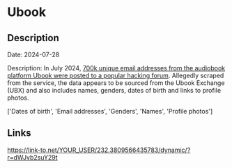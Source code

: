 # Ubook

## Description

Date: 2024-07-28

Description:
In July 2024, <a href="https://gbhackers.com/ubook-suffered-data-breach/" target="_blank" rel="noopener">700k unique email addresses from the audiobook platform Ubook were posted to a popular hacking forum</a>. Allegedly scraped from the service, the data appears to be sourced from the Ubook Exchange (UBX) and also includes names, genders, dates of birth and links to profile photos.


['Dates of birth', 'Email addresses', 'Genders', 'Names', 'Profile photos']

## Links

https://link-to.net/YOUR_USER/232.3809566435783/dynamic/?r=dWJvb2suY29t